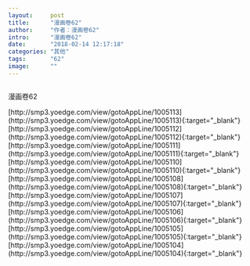 ```yaml
---
layout:     post
title:      "漫画卷62"
author:     "作者：漫画卷62"
intro:      "漫画卷62"
date:       "2018-02-14 12:17:18"
categories: "其他"
tags:       "62"
image:      ""
---
```

<div style="text-align: center">
<p><img src=""/></p>
</div>
<p class="post-meta">
<span>漫画卷62</span>
</p>
[http://smp3.yoedge.com/view/gotoAppLine/1005113](http://smp3.yoedge.com/view/gotoAppLine/1005113){:target="_blank"}
[http://smp3.yoedge.com/view/gotoAppLine/1005112](http://smp3.yoedge.com/view/gotoAppLine/1005112){:target="_blank"}
[http://smp3.yoedge.com/view/gotoAppLine/1005111](http://smp3.yoedge.com/view/gotoAppLine/1005111){:target="_blank"}
[http://smp3.yoedge.com/view/gotoAppLine/1005110](http://smp3.yoedge.com/view/gotoAppLine/1005110){:target="_blank"}
[http://smp3.yoedge.com/view/gotoAppLine/1005108](http://smp3.yoedge.com/view/gotoAppLine/1005108){:target="_blank"}
[http://smp3.yoedge.com/view/gotoAppLine/1005107](http://smp3.yoedge.com/view/gotoAppLine/1005107){:target="_blank"}
[http://smp3.yoedge.com/view/gotoAppLine/1005106](http://smp3.yoedge.com/view/gotoAppLine/1005106){:target="_blank"}
[http://smp3.yoedge.com/view/gotoAppLine/1005105](http://smp3.yoedge.com/view/gotoAppLine/1005105){:target="_blank"}
[http://smp3.yoedge.com/view/gotoAppLine/1005104](http://smp3.yoedge.com/view/gotoAppLine/1005104){:target="_blank"}


